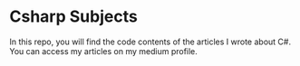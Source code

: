 # Csharp Subjects

In this repo, you will find the code contents of the articles I wrote about C#. You can access my articles on my medium profile.
